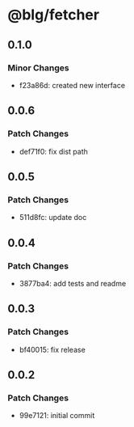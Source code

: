 # @blg/fetcher

## 0.1.0

### Minor Changes

- f23a86d: created new interface

## 0.0.6

### Patch Changes

- def71f0: fix dist path

## 0.0.5

### Patch Changes

- 511d8fc: update doc

## 0.0.4

### Patch Changes

- 3877ba4: add tests and readme

## 0.0.3

### Patch Changes

- bf40015: fix release

## 0.0.2

### Patch Changes

- 99e7121: initial commit
